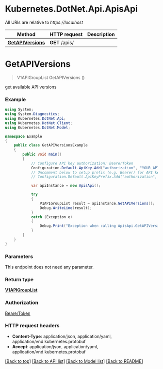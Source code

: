 # Kubernetes.DotNet.Api.ApisApi

All URIs are relative to *https://localhost*

Method | HTTP request | Description
------------- | ------------- | -------------
[**GetAPIVersions**](ApisApi.md#getapiversions) | **GET** /apis/ | 


<a name="getapiversions"></a>
# **GetAPIVersions**
> V1APIGroupList GetAPIVersions ()



get available API versions

### Example
```csharp
using System;
using System.Diagnostics;
using Kubernetes.DotNet.Api;
using Kubernetes.DotNet.Client;
using Kubernetes.DotNet.Model;

namespace Example
{
    public class GetAPIVersionsExample
    {
        public void main()
        {
            // Configure API key authorization: BearerToken
            Configuration.Default.ApiKey.Add("authorization", "YOUR_API_KEY");
            // Uncomment below to setup prefix (e.g. Bearer) for API key, if needed
            // Configuration.Default.ApiKeyPrefix.Add("authorization", "Bearer");

            var apiInstance = new ApisApi();

            try
            {
                V1APIGroupList result = apiInstance.GetAPIVersions();
                Debug.WriteLine(result);
            }
            catch (Exception e)
            {
                Debug.Print("Exception when calling ApisApi.GetAPIVersions: " + e.Message );
            }
        }
    }
}
```

### Parameters
This endpoint does not need any parameter.

### Return type

[**V1APIGroupList**](V1APIGroupList.md)

### Authorization

[BearerToken](../README.md#BearerToken)

### HTTP request headers

 - **Content-Type**: application/json, application/yaml, application/vnd.kubernetes.protobuf
 - **Accept**: application/json, application/yaml, application/vnd.kubernetes.protobuf

[[Back to top]](#) [[Back to API list]](../README.md#documentation-for-api-endpoints) [[Back to Model list]](../README.md#documentation-for-models) [[Back to README]](../README.md)

